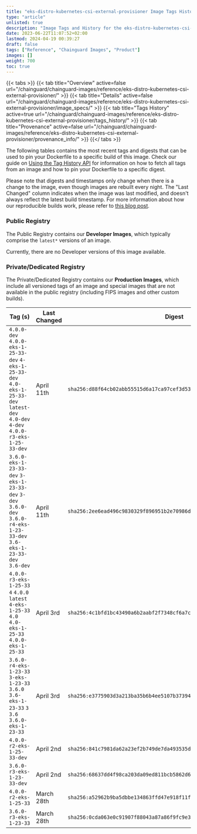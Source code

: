 ```yaml
---
title: "eks-distro-kubernetes-csi-external-provisioner Image Tags History"
type: "article"
unlisted: true
description: "Image Tags and History for the eks-distro-kubernetes-csi-external-provisioner Chainguard Image"
date: 2023-06-22T11:07:52+02:00
lastmod: 2024-04-19 00:39:27
draft: false
tags: ["Reference", "Chainguard Images", "Product"]
images: []
weight: 700
toc: true
---
```


{{< tabs >}}
{{< tab title="Overview" active=false url="/chainguard/chainguard-images/reference/eks-distro-kubernetes-csi-external-provisioner/" >}}
{{< tab title="Details" active=false url="/chainguard/chainguard-images/reference/eks-distro-kubernetes-csi-external-provisioner/image_specs/" >}}
{{< tab title="Tags History" active=true url="/chainguard/chainguard-images/reference/eks-distro-kubernetes-csi-external-provisioner/tags_history/" >}}
{{< tab title="Provenance" active=false url="/chainguard/chainguard-images/reference/eks-distro-kubernetes-csi-external-provisioner/provenance_info/" >}}
{{</ tabs >}}

The following tables contains the most recent tags and digests that can be used to pin your Dockerfile to a specific build of this image. Check our guide on [Using the Tag History API](/chainguard/chainguard-images/using-the-tag-history-api/) for information on how to fetch all tags from an image and how to pin your Dockerfile to a specific digest.

Please note that digests and timestamps only change when there is a change to the image, even though images are rebuilt every night. The "Last Changed" column indicates when the image was last modified, and doesn't always reflect the latest build timestamp. For more information about how our reproducible builds work, please refer to [this blog post](https://www.chainguard.dev/unchained/reproducing-chainguards-reproducible-image-builds).

### Public Registry
The Public Registry contains our **Developer Images**, which typically comprise the `latest*` versions of an image.

Currently, there are no Developer versions of this image available.

### Private/Dedicated Registry
The Private/Dedicated Registry contains our **Production Images**, which include all versioned tags of an image and special images that are not available in the public registry (including FIPS images and other custom builds).

| Tag (s)                                                                                                                                  | Last Changed | Digest                                                                    |
|------------------------------------------------------------------------------------------------------------------------------------------|--------------|---------------------------------------------------------------------------|
|  `4.0.0-dev` `4.0.0-eks-1-25-33-dev` `4-eks-1-25-33-dev` `4.0-eks-1-25-33-dev` `latest-dev` `4.0-dev` `4-dev` `4.0.0-r3-eks-1-25-33-dev` | April 11th   | `sha256:d88f64cb02abb55515d6a17ca97cef3d5380693b4a8e3a686b12cefa5f89b831` |
|  `3.6.0-eks-1-23-33-dev` `3-eks-1-23-33-dev` `3-dev` `3.6.0-dev` `3.6.0-r4-eks-1-23-33-dev` `3.6-eks-1-23-33-dev` `3.6-dev`              | April 11th   | `sha256:2ee6ead496c9830329f896951b2e70986d0585f3f30cbf4d387e5ee4196b455a` |
|  `4.0.0-r3-eks-1-25-33` `4` `4.0.0` `latest` `4-eks-1-25-33` `4.0` `4.0-eks-1-25-33` `4.0.0-eks-1-25-33`                                 | April 3rd    | `sha256:4c1bfd1bc43490a6b2aabf2f7348cf6a7cc6ef49f31110231910f6fee38559c9` |
|  `3.6.0-r4-eks-1-23-33` `3-eks-1-23-33` `3.6.0` `3.6-eks-1-23-33` `3` `3.6` `3.6.0-eks-1-23-33`                                          | April 3rd    | `sha256:e3775903d3a213ba35b6b4ee5107b373941d449e40cba347d4e763f6cd5dfa73` |
|  `4.0.0-r2-eks-1-25-33-dev`                                                                                                              | April 2nd    | `sha256:841c7981da62a23ef2b749de7da493535dfa8195291f3bcbd6b9774d547d26ff` |
|  `3.6.0-r3-eks-1-23-33-dev`                                                                                                              | April 2nd    | `sha256:68637dd4f98ca203da09ed811bcb5862d60d78c5bbc0f95f731e4632bf71b9cb` |
|  `4.0.0-r2-eks-1-25-33`                                                                                                                  | March 28th   | `sha256:a52962b9ba5dbbe134863ffd47e918f11f88914f2f6c92fb36d3df69c90e9b24` |
|  `3.6.0-r3-eks-1-23-33`                                                                                                                  | March 28th   | `sha256:0cda063e0c91907f88043a87a86f9fc9e3f31ddb13e5a473ba8c70d3a47831ea` |

